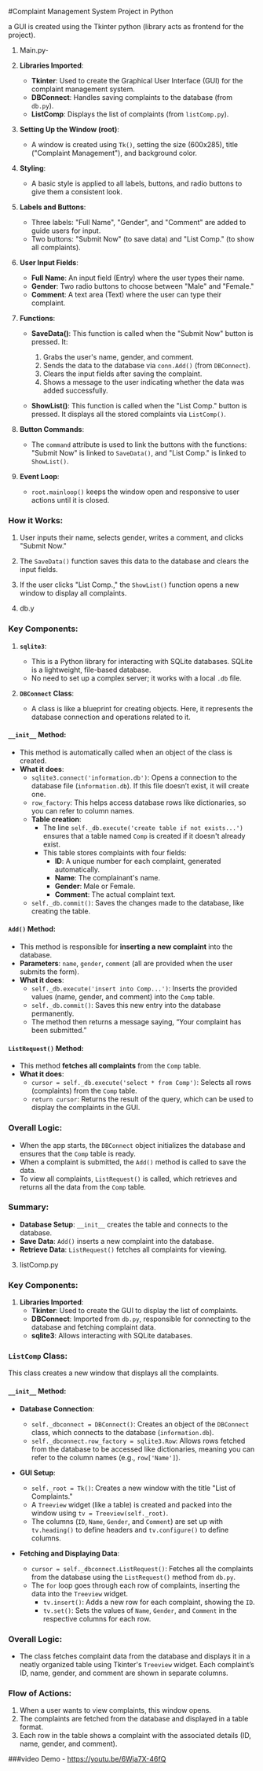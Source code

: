 #Complaint Management System Project in Python

a GUI is created using the Tkinter python (library acts as frontend for the project).

1. Main.py- 


1. **Libraries Imported**:
   - **Tkinter**: Used to create the Graphical User Interface (GUI) for the complaint management system.
   - **DBConnect**: Handles saving complaints to the database (from `db.py`).
   - **ListComp**: Displays the list of complaints (from `listComp.py`).

2. **Setting Up the Window (root)**:
   - A window is created using `Tk()`, setting the size (600x285), title ("Complaint Management"), and background color.

3. **Styling**:
   - A basic style is applied to all labels, buttons, and radio buttons to give them a consistent look.

4. **Labels and Buttons**:
   - Three labels: "Full Name", "Gender", and "Comment" are added to guide users for input.
   - Two buttons: "Submit Now" (to save data) and "List Comp." (to show all complaints).

5. **User Input Fields**:
   - **Full Name**: An input field (Entry) where the user types their name.
   - **Gender**: Two radio buttons to choose between "Male" and "Female."
   - **Comment**: A text area (Text) where the user can type their complaint.

6. **Functions**:
   - **SaveData()**: This function is called when the "Submit Now" button is pressed. It:
     1. Grabs the user's name, gender, and comment.
     2. Sends the data to the database via `conn.Add()` (from `DBConnect`).
     3. Clears the input fields after saving the complaint.
     4. Shows a message to the user indicating whether the data was added successfully.
   
   - **ShowList()**: This function is called when the "List Comp." button is pressed. It displays all the stored complaints via `ListComp()`.

7. **Button Commands**:
   - The `command` attribute is used to link the buttons with the functions: "Submit Now" is linked to `SaveData()`, and "List Comp." is linked to `ShowList()`.

8. **Event Loop**:
   - `root.mainloop()` keeps the window open and responsive to user actions until it is closed.

### How it Works:
1. User inputs their name, selects gender, writes a comment, and clicks "Submit Now."
2. The `SaveData()` function saves this data to the database and clears the input fields.
3. If the user clicks "List Comp.," the `ShowList()` function opens a new window to display all complaints.





2. db.y

### Key Components:

1. **`sqlite3`**: 
   - This is a Python library for interacting with SQLite databases. SQLite is a lightweight, file-based database.
   - No need to set up a complex server; it works with a local `.db` file.

2. **`DBConnect` Class**:
   - A class is like a blueprint for creating objects. Here, it represents the database connection and operations related to it.

#### `__init__` Method:
- This method is automatically called when an object of the class is created. 
- **What it does**:
  - `sqlite3.connect('information.db')`: Opens a connection to the database file (`information.db`). If this file doesn’t exist, it will create one.
  - `row_factory`: This helps access database rows like dictionaries, so you can refer to column names.
  - **Table creation**: 
    - The line `self._db.execute('create table if not exists...')` ensures that a table named `Comp` is created if it doesn't already exist. 
    - This table stores complaints with four fields:
      - **ID**: A unique number for each complaint, generated automatically.
      - **Name**: The complainant's name.
      - **Gender**: Male or Female.
      - **Comment**: The actual complaint text.
  - `self._db.commit()`: Saves the changes made to the database, like creating the table.

#### `Add()` Method:
- This method is responsible for **inserting a new complaint** into the database.
- **Parameters**: `name`, `gender`, `comment` (all are provided when the user submits the form).
- **What it does**:
  - `self._db.execute('insert into Comp...')`: Inserts the provided values (name, gender, and comment) into the `Comp` table.
  - `self._db.commit()`: Saves this new entry into the database permanently.
  - The method then returns a message saying, “Your complaint has been submitted.”

#### `ListRequest()` Method:
- This method **fetches all complaints** from the `Comp` table.
- **What it does**:
  - `cursor = self._db.execute('select * from Comp')`: Selects all rows (complaints) from the `Comp` table.
  - `return cursor`: Returns the result of the query, which can be used to display the complaints in the GUI.

### Overall Logic:
- When the app starts, the `DBConnect` object initializes the database and ensures that the `Comp` table is ready.
- When a complaint is submitted, the `Add()` method is called to save the data.
- To view all complaints, `ListRequest()` is called, which retrieves and returns all the data from the `Comp` table.

### Summary:
- **Database Setup**: `__init__` creates the table and connects to the database.
- **Save Data**: `Add()` inserts a new complaint into the database.
- **Retrieve Data**: `ListRequest()` fetches all complaints for viewing.





3. listComp.py

### Key Components:

1. **Libraries Imported**:
   - **Tkinter**: Used to create the GUI to display the list of complaints.
   - **DBConnect**: Imported from `db.py`, responsible for connecting to the database and fetching complaint data.
   - **sqlite3**: Allows interacting with SQLite databases.

### `ListComp` Class:
This class creates a new window that displays all the complaints.

#### `__init__` Method:
- **Database Connection**:
   - `self._dbconnect = DBConnect()`: Creates an object of the `DBConnect` class, which connects to the database (`information.db`).
   - `self._dbconnect.row_factory = sqlite3.Row`: Allows rows fetched from the database to be accessed like dictionaries, meaning you can refer to the column names (e.g., `row['Name']`).

- **GUI Setup**:
   - `self._root = Tk()`: Creates a new window with the title "List of Complaints."
   - A `Treeview` widget (like a table) is created and packed into the window using `tv = Treeview(self._root)`.
   - The columns (`ID`, `Name`, `Gender`, and `Comment`) are set up with `tv.heading()` to define headers and `tv.configure()` to define columns.

- **Fetching and Displaying Data**:
   - `cursor = self._dbconnect.ListRequest()`: Fetches all the complaints from the database using the `ListRequest()` method from `db.py`.
   - The `for` loop goes through each row of complaints, inserting the data into the `Treeview` widget.
     - `tv.insert()`: Adds a new row for each complaint, showing the `ID`.
     - `tv.set()`: Sets the values of `Name`, `Gender`, and `Comment` in the respective columns for each row.

### Overall Logic:
- The class fetches complaint data from the database and displays it in a neatly organized table using Tkinter's `Treeview` widget. Each complaint’s ID, name, gender, and comment are shown in separate columns.

### Flow of Actions:
1. When a user wants to view complaints, this window opens.
2. The complaints are fetched from the database and displayed in a table format.
3. Each row in the table shows a complaint with the associated details (ID, name, gender, and comment).

















































###video Demo - https://youtu.be/6Wja7X-46fQ
